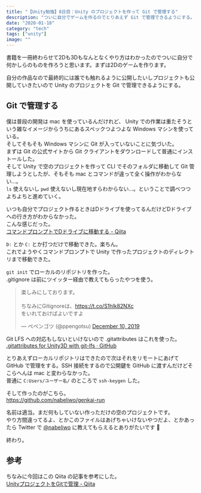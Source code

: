 ```yaml
---
title: "【Unity勉強】8日目：Unity のプロジェクトを作って Git で管理する"
description: "ついに自分でゲームを作るのでとりあえず Git で管理できるようにする。"
date: "2020-01-18"
category: "tech"
tags: ["unity"]
image: ""
---
```


書籍を一冊終わらせて2Dも3Dもなんとなくやり方はわかったのでついに自分で何かしらのものを作ろうと思います。まずは2Dのゲームを作ります。

自分の作品なので最終的には誰でも触れるように公開したいしプロジェクトも公開していきたいので Unity のプロジェクトを Git で管理できるようにする。

## Git で管理する

僕は普段の開発は mac を使っているんだけれど、 Unity での作業は重たそうという雑なイメージからうちにあるスペックつよつよな Windows マシンを使っている。  
そしてそもそも Windows マシンに Git が入っていないことに気づいた。  
まずは Git の公式サイトから Git クライアントをダウンロードして普通にインストールした。  
そして Unity で空のプロジェクトを作って CLI でそのフォルダに移動して Git 管理しようとしたが、そもそも mac とコマンドが違って全く操作がわからない…。  
`ls` 使えないし `pwd` 使えないし現在地すらわからない…。ということで調べつつよちよちと進めていく。

いつも自分でプロジェクト作るときはDドライブを使ってるんだけどDドライブへの行き方がわからなかった。  
こんな感じだった。  
[コマンドプロンプトでDドライブに移動する - Qiita](https://qiita.com/Nemy/items/3ab1f91010ea9908d673)

`D:` とか `C:` とか打つだけで移動できた。楽ちん。  
これでようやくコマンドプロンプトで Unity で作ったプロジェクトのディレクトリまで移動できた。

`git init` でローカルのリポジトリを作った。  
.gitignore は前にツイッター経由で教えてもらったやつを使う。

<blockquote class="twitter-tweet"><p lang="ja" dir="ltr">楽しみにしております。<br><br>ちなみにGitignoreは、<a href="https://t.co/S1hlk82NXc">https://t.co/S1hlk82NXc</a><br>をいれておけばよいですよ</p>&mdash; ぺペンゴツ (@ppengotsu) <a href="https://twitter.com/ppengotsu/status/1204205117982953472?ref_src=twsrc%5Etfw">December 10, 2019</a></blockquote> <script async src="https://platform.twitter.com/widgets.js" charset="utf-8"></script>

Git LFS への対応もしないといけないので .gitattributes はこれを使った。  
[.gitattributes for Unity3D with git-lfs · GitHub](https://gist.github.com/nemotoo/b8a1c3a0f1225bb9231979f389fd4f3f)

とりあえずローカルリポジトリはできたので次はそれをリモートにあげて GitHub で管理をする。SSH 接続をするので公開鍵を GitHub に渡すんだけどそこらへんは mac と変わらなかった。  
普通に `C:Users/ユーザー名/` のところで `ssh-keygen` した。

そして作ったのがこちら。  
https://github.com/nabeliwo/genkai-run

名前は適当。まだ何もしていない作っただけの空のプロジェクトです。  
やり方間違ってるよ、とかこのファイルはあげちゃいけないやつだよ、とかあったら Twitter で [@nabeliwo](https://twitter.com/nabeliwo) に教えてもらえるとありがたいです :pray:

終わり。

## 参考

ちなみに今回はこの Qiita の記事を参考にした。  
[UnityプロジェクトをGitで管理 - Qiita](https://qiita.com/cs1000/items/07368892a599b2b7b836)


